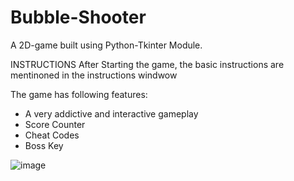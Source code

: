 # Bubble-Shooter
A 2D-game built using Python-Tkinter Module.

INSTRUCTIONS
After Starting the game, the basic instructions are mentinoned in the instructions windwow

The game has following features:
- A very addictive and interactive gameplay
- Score Counter
- Cheat Codes
- Boss Key

![image](https://user-images.githubusercontent.com/58441901/159517255-31d2fcba-7d8d-4158-8d57-18d002a93802.png)
